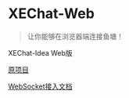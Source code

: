 # XEChat-Web

> 让你能够在浏览器端连接鱼塘！

XEChat-Idea Web版

[原项目](https://github.com/anlingyi/xechat-idea)

[WebSocket接入文档](https://xeblog.cn/articles/112)